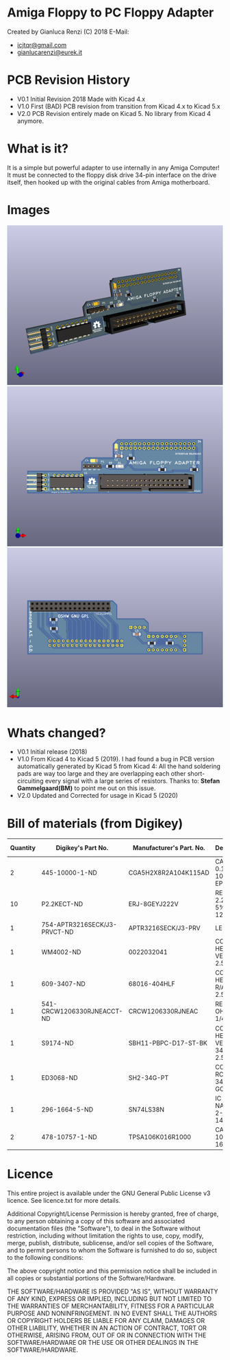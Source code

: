 # Amiga Floppy to PC Floppy Adapter

Created by Gianluca Renzi (C) 2018
 E-Mail:
- <icjtqr@gmail.com>
- <gianlucarenzi@eurek.it>

# PCB Revision History

- V0.1 Initial Revision 2018 Made with Kicad 4.x
- V1.0 First (BAD) PCB revision from transition from Kicad 4.x to Kicad 5.x
- V2.0 PCB Revision entirely made on Kicad 5. No library from Kicad 4 anymore.

# What is it?
It is a simple but powerful adapter to use internally in any Amiga Computer!
It must be connected to the floppy disk drive 34-pin interface on the drive
itself, then hooked up with the original cables from Amiga motherboard.

# Images
[![](images/AmigaPCDriveAdapter.png "Board Overall")](#features)
[![](images/AmigaPCDriveAdapter-f.png "Board Front")](#features)
[![](images/AmigaPCDriveAdapter-b.png "Board Back")](#features)

# Whats changed?

- V0.1 Initial release (2018)
- V1.0 From Kicad 4 to Kicad 5 (2019). I had found a bug in PCB version automatically generated by Kicad 5 from Kicad 4: All the hand soldering pads are way too large and they are overlapping each other short-circuiting every signal with a large series of resistors. Thanks to: __Stefan Gammelgaard(BM)__ to point me out on this issue.
- V2.0 Updated and Corrected for usage in Kicad 5 (2020)

# Bill of materials (from Digikey)

| Quantity | Digikey's Part No.           | Manufacturer's Part. No. | Description                   | PCB/Schematic's Reference   |
| -------- | -----------------------------| ------------------------ | ----------------------------- | --------------------------- |
|    2     | 445-10000-1-ND	              | CGA5H2X8R2A104K115AD	    | CAP CER 0.1UF 100V 1206 EPOXY |          C2, C3             |
|   10	    | P2.2KECT-ND	                 | ERJ-8GEYJ222V	           | RES SMD 2.2K OHM 5% 1/4W 1206 | R1, R2, R3, R4, R5, R6, R7  |
|    1	    | 754-APTR3216SECK/J3-PRVCT-ND | APTR3216SECK/J3-PRV	     | LED SMD	                      |             D1              |
|    1     | WM4002-ND                    |	0022032041	              | CONN HEADER VERT 4POS 2.54MM	 |             P1              |
|    1     | 609-3407-ND                  | 68016-404HLF             | CONN HEADER R/A 4POS 2.54MM   |             P2              |
|    1     | 541-CRCW1206330RJNEACCT-ND   | CRCW1206330RJNEAC        | RES 330 OHM 5% 1/4W 1206      |             R8              |
|    1     | S9174-ND                     | SBH11-PBPC-D17-ST-BK     | CONN HEADER VERT 34POS 2.54MM |          TO_AMIGA1          |
|    1     | ED3068-ND                    | SH2-34G-PT               | CONN RCPT 34POS 0.1 GOLD PCB  |          TO_FLOPPY1         |
|    1     | 296-1664-5-ND                | SN74LS38N                | IC GATE NAND 4CH 2-INP 14DIP  |             U1              |
|    2     | 478-10757-1-ND               | TPSA106K016R1000         | CAP TANT 10UF 10% 16V 1206    |           C1, C4            |

# Licence
This entire project is available under the GNU General Public License v3 licence.
See licence.txt for more details.

Additional Copyright/License
Permission is hereby granted, free of charge, to any person obtaining a copy of this software and associated documentation files (the "Software"), to deal in the Software without restriction, including without limitation the rights to use, copy, modify, merge, publish, distribute, sublicense, and/or sell copies of the Software, and to permit persons to whom the Software is furnished to do so, subject to the following conditions:

The above copyright notice and this permission notice shall be included in all copies or substantial portions of the Software/Hardware.

THE SOFTWARE/HARDWARE IS PROVIDED "AS IS", WITHOUT WARRANTY OF ANY KIND, EXPRESS OR IMPLIED, INCLUDING BUT NOT LIMITED TO THE WARRANTIES OF MERCHANTABILITY, FITNESS FOR A PARTICULAR PURPOSE AND NONINFRINGEMENT. IN NO EVENT SHALL THE AUTHORS OR COPYRIGHT HOLDERS BE LIABLE FOR ANY CLAIM, DAMAGES OR OTHER LIABILITY, WHETHER IN AN ACTION OF CONTRACT, TORT OR OTHERWISE, ARISING FROM, OUT OF OR IN CONNECTION WITH THE SOFTWARE/HARDWARE OR THE USE OR OTHER DEALINGS IN THE SOFTWARE/HARDWARE.
